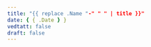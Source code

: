 ```yaml
---
title: "{{ replace .Name "-" " " | title }}"
date: { { .Date } }
vedtatt: false
draft: false
---
```

